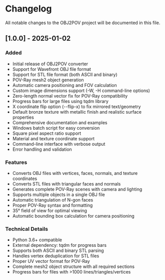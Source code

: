 # Changelog

All notable changes to the OBJ2POV project will be documented in this file.

## [1.0.0] - 2025-01-02

### Added
- Initial release of OBJ2POV converter
- Support for Wavefront OBJ file format
- Support for STL file format (both ASCII and binary)
- POV-Ray mesh2 object generation
- Automatic camera positioning and FOV calculation
- Custom image dimensions support (-W, -H command-line options)
- Zero-length normal vector fix for POV-Ray compatibility
- Progress bars for large files using tqdm library
- X coordinate flip option (--flip-x) to fix mirrored text/geometry
- Default bronze texture with metallic finish and realistic surface properties
- Comprehensive documentation and examples
- Windows batch script for easy conversion
- Square pixel aspect ratio support
- Material and texture coordinate support
- Command-line interface with verbose output
- Error handling and validation

### Features
- Converts OBJ files with vertices, faces, normals, and texture coordinates
- Converts STL files with triangular faces and normals
- Generates complete POV-Ray scenes with camera and lighting
- Supports multiple objects in a single OBJ file
- Automatic triangulation of N-gon faces
- Proper POV-Ray syntax and formatting
- 35° field of view for optimal viewing
- Automatic bounding box calculation for camera positioning

### Technical Details
- Python 3.6+ compatible
- External dependency: tqdm for progress bars
- Supports both ASCII and binary STL parsing
- Handles vertex deduplication for STL files
- Proper UV vector format for POV-Ray
- Complete mesh2 object structure with all required sections
- Progress bars for files with >1000 lines/triangles/vertices
